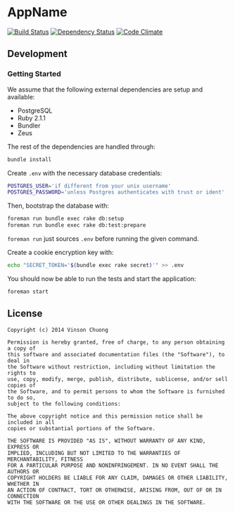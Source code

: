 # AppName
[![Build Status](https://travis-ci.org/vinsonchuong/app_name.png?branch=master)](https://travis-ci.org/vinsonchuong/app_name)
[![Dependency Status](https://gemnasium.com/vinsonchuong/app_name.png)](https://gemnasium.com/vinsonchuong/app_name)
[![Code Climate](https://codeclimate.com/github/vinsonchuong/app_name.png)](https://codeclimate.com/github/vinsonchuong/app_name)

## Development
### Getting Started
We assume that the following external dependencies are setup and available:
* PostgreSQL
* Ruby 2.1.1
* Bundler
* Zeus

The rest of the dependencies are handled through:
```bash
bundle install
```

Create `.env` with the necessary database credentials:
```bash
POSTGRES_USER='if different from your unix username'
POSTGRES_PASSWORD='unless Postgres authenticates with trust or ident'
```
Then, bootstrap the database with:
```bash
foreman run bundle exec rake db:setup
foreman run bundle exec rake db:test:prepare
```
`foreman run` just sources `.env` before running the given command.

Create a cookie encryption key with:
```bash
echo "SECRET_TOKEN='$(bundle exec rake secret)'" >> .env
```

You should now be able to run the tests and start the application:
```bash
foreman start
```

## License
```
Copyright (c) 2014 Vinson Chuong

Permission is hereby granted, free of charge, to any person obtaining a copy of
this software and associated documentation files (the "Software"), to deal in
the Software without restriction, including without limitation the rights to
use, copy, modify, merge, publish, distribute, sublicense, and/or sell copies of
the Software, and to permit persons to whom the Software is furnished to do so,
subject to the following conditions:

The above copyright notice and this permission notice shall be included in all
copies or substantial portions of the Software.

THE SOFTWARE IS PROVIDED "AS IS", WITHOUT WARRANTY OF ANY KIND, EXPRESS OR
IMPLIED, INCLUDING BUT NOT LIMITED TO THE WARRANTIES OF MERCHANTABILITY, FITNESS
FOR A PARTICULAR PURPOSE AND NONINFRINGEMENT. IN NO EVENT SHALL THE AUTHORS OR
COPYRIGHT HOLDERS BE LIABLE FOR ANY CLAIM, DAMAGES OR OTHER LIABILITY, WHETHER IN
AN ACTION OF CONTRACT, TORT OR OTHERWISE, ARISING FROM, OUT OF OR IN CONNECTION
WITH THE SOFTWARE OR THE USE OR OTHER DEALINGS IN THE SOFTWARE.
